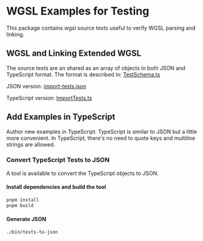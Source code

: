 # WGSL Examples for Testing

This package contains wgsl source texts useful
to verify WGSL parsing and linking.

## WGSL and Linking Extended WGSL

The source texts are an shared as an array of objects
in both JSON and TypeScript format.
The format is described in:
[TestSchema.ts](./src/test-cases/TestSchema.ts)

JSON version:
[import-tests.json](./src/test-cases/import-tests.json)

TypeScript version:
[ImportTests.ts](./src/test-cases/ImportTests.ts)

## Add Examples in TypeScript

Author new examples in TypeScript.
TypeScript is similar to JSON but a little more convenient.
In TypeScript,
there's no need to quote keys and multiline strings are allowed.

### Convert TypeScript Tests to JSON

A tool is available to convert the TypeScript objects to JSON.

#### Install dependencies and build the tool

```sh
pnpm install
pnpm build
```

#### Generate JSON

```sh
./bin/tests-to-json
```
